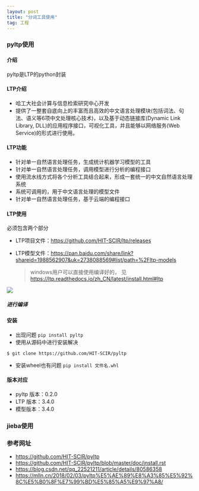 ```yaml
---
layout: post
title: "分词工具使用"
tag: 工程
---
```


### pyltp使用

#### 介绍

pyltp是LTP的python封装

#### LTP介绍

- 哈工大社会计算与信息检索研究中心开发
- 提供了一整套自底向上的丰富而且高效的中文语言处理模块(包括词法、句法、语义等6项中文处理核心技术)，以及基于动态链接库(Dynamic Link Library, DLL)的应用程序接口，可视化工具，并且能够以网络服务(Web Service)的形式进行使用。

#### LTP功能

- 针对单一自然语言处理任务，生成统计机器学习模型的工具
- 针对单一自然语言处理任务，调用模型进行分析的编程接口
- 使用流水线方式将各个分析工具结合起来，形成一套统一的中文自然语言处理系统
- 系统可调用的，用于中文语言处理的模型文件
- 针对单一自然语言处理任务，基于云端的编程接口

#### LTP使用

必须包含两个部分

- LTP项目文件：<https://github.com/HIT-SCIR/ltp/releases>

- LTP模型文件：<https://pan.baidu.com/share/link?shareid=1988562907&uk=2738088569#list/path=%2Fltp-models>

  > windows用户可以直接使用编译好的， 见<https://ltp.readthedocs.io/zh_CN/latest/install.html#ltp>

![](https://ws1.sinaimg.cn/large/e93305edgy1fxuo5uemysj207608tjre.jpg)

##### 进行编译



#### 安装

- 出现问题  `pip install pyltp`
- 使用从源码中进行安装解决

~~~
$ git clone https://github.com/HIT-SCIR/pyltp
~~~

- 安装wheel也有问题   `pip install 文件名.whl`

#### 版本对应

- pyltp 版本：0.2.0
- LTP 版本：3.4.0
- 模型版本：3.4.0

### jieba使用









### 参考网址

- <https://github.com/HIT-SCIR/pyltp>
- <https://github.com/HIT-SCIR/pyltp/blob/master/doc/install.rst>
- <https://blog.csdn.net/qq_22521211/article/details/80586358>
- <https://mlln.cn/2018/02/03/pyltp%E5%AE%89%E8%A3%85%E5%92%8C%E5%B0%8F%E7%99%BD%E5%85%A5%E9%97%A8/>